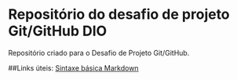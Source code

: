 # Repositório do desafio de projeto Git/GitHub DIO
Repositório criado para o Desafio de Projeto Git/GitHub.

##Links úteis:
[Sintaxe básica Markdown](https://www.markdownguide.org/)
